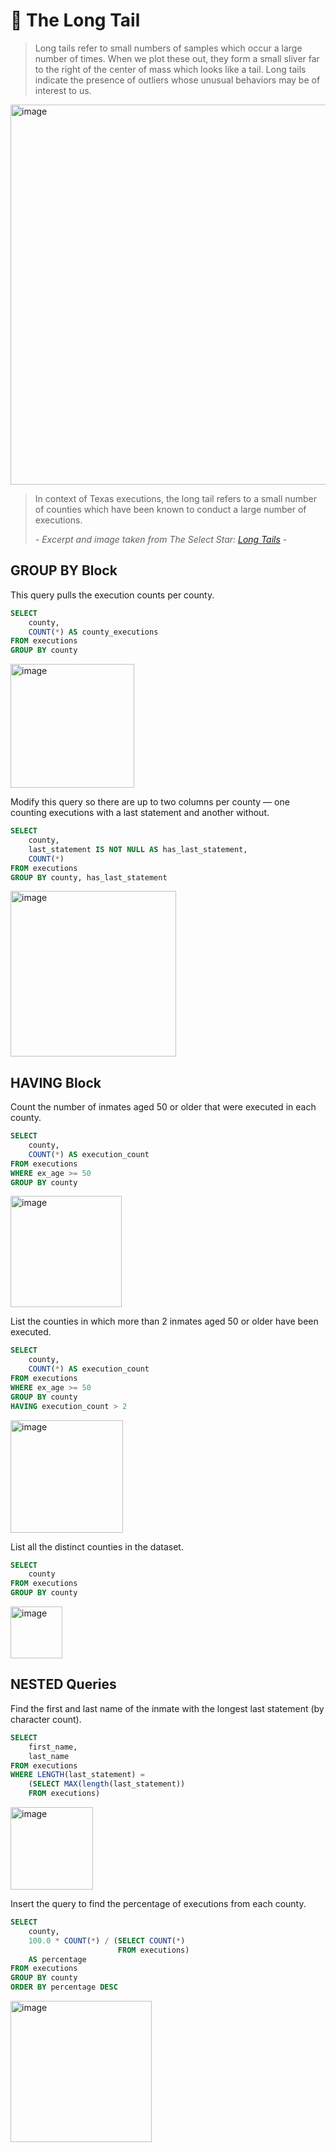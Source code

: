# 🚨 The Long Tail

> Long tails refer to small numbers of samples which occur a large number of times. When we plot these out, they form a small sliver far to the right of the center of mass which looks like a tail. Long tails indicate the presence of outliers whose unusual behaviors may be of interest to us. 

<img width="608" alt="image" src="https://user-images.githubusercontent.com/81607668/128803588-8dcb4cf2-997f-48c9-beaf-9556867f5dbf.png">

> In context of Texas executions, the long tail refers to a small number of counties which have been known to conduct a large number of executions.
> 
> *- Excerpt and image taken from The Select Star: [Long Tails](https://selectstarsql.com/longtail.html) -*

## GROUP BY Block

This query pulls the execution counts per county.

````sql
SELECT
	county,
	COUNT(*) AS county_executions
FROM executions
GROUP BY county
````

<img width="198" alt="image" src="https://user-images.githubusercontent.com/81607668/128805905-c4af9d59-eee1-49ea-9deb-62b08adabecc.png">

Modify this query so there are up to two columns per county — one counting executions with a last statement and another without.

````sql
SELECT
	county,
	last_statement IS NOT NULL AS has_last_statement,
	COUNT(*)
FROM executions
GROUP BY county, has_last_statement
````

<img width="265" alt="image" src="https://user-images.githubusercontent.com/81607668/128806137-9dd897ec-e775-44fe-a0aa-3e1129480903.png">

## HAVING Block

Count the number of inmates aged 50 or older that were executed in each county.

````sql
SELECT 
	county, 
	COUNT(*) AS execution_count
FROM executions
WHERE ex_age >= 50
GROUP BY county
````

<img width="178" alt="image" src="https://user-images.githubusercontent.com/81607668/128804221-f04b6aad-3fd9-4263-9f87-1c7c99447412.png">

List the counties in which more than 2 inmates aged 50 or older have been executed.

````sql
SELECT 
	county, 
	COUNT(*) AS execution_count
FROM executions
WHERE ex_age >= 50
GROUP BY county
HAVING execution_count > 2
````

<img width="180" alt="image" src="https://user-images.githubusercontent.com/81607668/128804381-7eaa76cb-0a9d-4375-9d21-beec47cf667e.png">

List all the distinct counties in the dataset.

````sql
SELECT 
	county
FROM executions
GROUP BY county
````

<img width="83" alt="image" src="https://user-images.githubusercontent.com/81607668/128804959-4206fc3f-7f4b-4504-9af3-066f60209178.png">

## NESTED Queries

Find the first and last name of the inmate with the longest last statement (by character count).

````sql
SELECT 
	first_name, 
	last_name
FROM executions
WHERE LENGTH(last_statement) =
	(SELECT MAX(length(last_statement))
	FROM executions)
````

<img width="132" alt="image" src="https://user-images.githubusercontent.com/81607668/128805221-f10fb514-0868-4fb6-9d87-46ce8fa3b8b4.png">

Insert the <count-of-all-rows> query to find the percentage of executions from each county.
	
````sql
SELECT
	county,
	100.0 * COUNT(*) / (SELECT COUNT(*)
                    	FROM executions) 
	AS percentage
FROM executions
GROUP BY county
ORDER BY percentage DESC
````
 
<img width="226" alt="image" src="https://user-images.githubusercontent.com/81607668/128805485-49fa5aa4-f038-4ccc-aab2-e47760a277ba.png">












